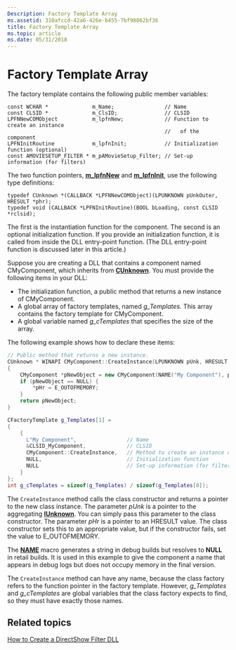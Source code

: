 ```yaml
---
Description: Factory Template Array
ms.assetid: 310afccd-42a6-426e-b455-7bf98062bf36
title: Factory Template Array
ms.topic: article
ms.date: 05/31/2018
---
```


# Factory Template Array

The factory template contains the following public member variables:

``` syntax
const WCHAR *              m_Name;                // Name
const CLSID *              m_ClsID;               // CLSID
LPFNNewCOMObject           m_lpfnNew;             // Function to create an instance
                                                  //   of the component
LPFNInitRoutine            m_lpfnInit;            // Initialization function (optional)
const AMOVIESETUP_FILTER * m_pAMovieSetup_Filter; // Set-up information (for filters)
```

The two function pointers, [**m\_lpfnNew**](cfactorytemplate-m-lpfnnew.md) and [**m\_lpfnInit**](cfactorytemplate-m-lpfninit.md), use the following type definitions:

``` syntax
typedef CUnknown *(CALLBACK *LPFNNewCOMObject)(LPUNKNOWN pUnkOuter, HRESULT *phr);
typedef void (CALLBACK *LPFNInitRoutine)(BOOL bLoading, const CLSID *rclsid);
```

The first is the instantiation function for the component. The second is an optional initialization function. If you provide an initialization function, it is called from inside the DLL entry-point function. (The DLL entry-point function is discussed later in this article.)

Suppose you are creating a DLL that contains a component named CMyComponent, which inherits from [**CUnknown**](cunknown.md). You must provide the following items in your DLL:

-   The initialization function, a public method that returns a new instance of CMyComponent.
-   A global array of factory templates, named *g\_Templates.* This array contains the factory template for CMyComponent.
-   A global variable named *g\_cTemplates* that specifies the size of the array.

The following example shows how to declare these items:


```C++
// Public method that returns a new instance. 
CUnknown * WINAPI CMyComponent::CreateInstance(LPUNKNOWN pUnk, HRESULT *pHr) 
{
    CMyComponent *pNewObject = new CMyComponent(NAME("My Component"), pUnk, pHr );
    if (pNewObject == NULL) {
        *pHr = E_OUTOFMEMORY;
    }
    return pNewObject;
} 

CFactoryTemplate g_Templates[1] = 
{
    { 
      L"My Component",                // Name
      &CLSID_MyComponent,             // CLSID
      CMyComponent::CreateInstance,   // Method to create an instance of MyComponent
      NULL,                           // Initialization function
      NULL                            // Set-up information (for filters)
    }
};
int g_cTemplates = sizeof(g_Templates) / sizeof(g_Templates[0]);    
```



The `CreateInstance` method calls the class constructor and returns a pointer to the new class instance. The parameter *pUnk* is a pointer to the aggregating [**IUnknown**](https://docs.microsoft.com/windows/desktop/api/unknwn/nn-unknwn-iunknown). You can simply pass this parameter to the class constructor. The parameter *pHr* is a pointer to an HRESULT value. The class constructor sets this to an appropriate value, but if the constructor fails, set the value to E\_OUTOFMEMORY.

The [**NAME**](name.md) macro generates a string in debug builds but resolves to **NULL** in retail builds. It is used in this example to give the component a name that appears in debug logs but does not occupy memory in the final version.

The `CreateInstance` method can have any name, because the class factory refers to the function pointer in the factory template. However, *g\_Templates* and *g\_cTemplates* are global variables that the class factory expects to find, so they must have exactly those names.

## Related topics

<dl> <dt>

[How to Create a DirectShow Filter DLL](how-to-create-a-dll.md)
</dt> </dl>

 

 



